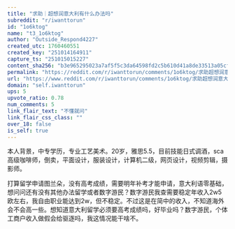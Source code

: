 ```yaml
---
title: "求助｜超想润意大利有什么办法吗"
subreddit: "r/iwanttorun"
id: "1o6ktog"
name: "t3_1o6ktog"
author: "Outside_Respond4227"
created_utc: 1760460551
created_key: "251014164911"
capture_ts: "251015015227"
content_sha256: "b3e965295023a7af5f5c3da64598fd2c5b610d41a8de33513a05cfa9c5f7634f"
permalink: "https://reddit.com/r/iwanttorun/comments/1o6ktog/求助超想润意大利有什么办法吗/"
url: "https://www.reddit.com/r/iwanttorun/comments/1o6ktog/求助超想润意大利有什么办法吗/"
domain: "self.iwanttorun"
ups: 5
upvote_ratio: 0.78
num_comments: 5
link_flair_text: "不懂就问"
link_flair_css_class: ""
over_18: false
is_self: true
---
```


本人背景，中专学历，专业工艺美术。20岁，雅思5.5，目前技能日式调酒，sca高级咖啡师，倒卖，平面设计，服装设计，计算机二级，网页设计，视频剪辑，摄影师。

打算留学申请图兰朵，没有高考成绩，需要明年补考才能申请，意大利语零基础，想问问还有没有其他办法留学或者数字游民？数字游民我查需要稳定年收入2w5欧左右，我自由职业能达到2w，但不稳定。不过这是在简中的收入，不知道海外会不会高一些。想知道意大利留学必须要高考成绩吗，好毕业吗？数字游民，个体工商户收入做假会给驱逐吗，我这情况能干啥不。
